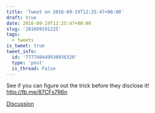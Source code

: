 ```yaml
---
title: 'Tweet on 2016-09-19T12:25:47+00:00'
draft: true
date: 2016-09-19T12:25:47+00:00
slug: '201609191225'
tags:
  - tweets
is_tweet: true
tweet_info:
  id: '777740449930936320'
  type: 'post'
  is_thread: False
---
```




See if you can figure out the trick before they disclose it! <http://fb.me/87CFs7R6n>

[Discussion](https://x.com/sytelus/status/777740449930936320)

